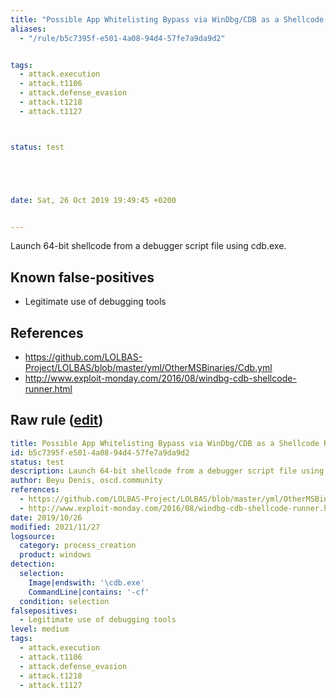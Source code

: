 ```yaml
---
title: "Possible App Whitelisting Bypass via WinDbg/CDB as a Shellcode Runner"
aliases:
  - "/rule/b5c7395f-e501-4a08-94d4-57fe7a9da9d2"


tags:
  - attack.execution
  - attack.t1106
  - attack.defense_evasion
  - attack.t1218
  - attack.t1127



status: test





date: Sat, 26 Oct 2019 19:49:45 +0200


---
```


Launch 64-bit shellcode from a debugger script file using cdb.exe.

<!--more-->


## Known false-positives

* Legitimate use of debugging tools



## References

* https://github.com/LOLBAS-Project/LOLBAS/blob/master/yml/OtherMSBinaries/Cdb.yml
* http://www.exploit-monday.com/2016/08/windbg-cdb-shellcode-runner.html


## Raw rule ([edit](https://github.com/SigmaHQ/sigma/edit/master/rules/windows/process_creation/proc_creation_win_susp_cdb.yml))
```yaml
title: Possible App Whitelisting Bypass via WinDbg/CDB as a Shellcode Runner
id: b5c7395f-e501-4a08-94d4-57fe7a9da9d2
status: test
description: Launch 64-bit shellcode from a debugger script file using cdb.exe.
author: Beyu Denis, oscd.community
references:
  - https://github.com/LOLBAS-Project/LOLBAS/blob/master/yml/OtherMSBinaries/Cdb.yml
  - http://www.exploit-monday.com/2016/08/windbg-cdb-shellcode-runner.html
date: 2019/10/26
modified: 2021/11/27
logsource:
  category: process_creation
  product: windows
detection:
  selection:
    Image|endswith: '\cdb.exe'
    CommandLine|contains: '-cf'
  condition: selection
falsepositives:
  - Legitimate use of debugging tools
level: medium
tags:
  - attack.execution
  - attack.t1106
  - attack.defense_evasion
  - attack.t1218
  - attack.t1127

```
